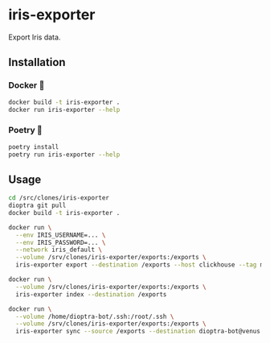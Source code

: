 # iris-exporter

Export Iris data.

## Installation

### Docker 🐳

```bash
docker build -t iris-exporter .
docker run iris-exporter --help
```

### Poetry 🐍

```bash
poetry install
poetry run iris-exporter --help
```

## Usage

```bash
cd /src/clones/iris-exporter
dioptra git pull
docker build -t iris-exporter .
```

```bash
docker run \
  --env IRIS_USERNAME=... \
  --env IRIS_PASSWORD=... \
  --network iris_default \
  --volume /srv/clones/iris-exporter/exports:/exports \
  iris-exporter export --destination /exports --host clickhouse --tag mindef.saturday.json
```

```bash
docker run \
  --volume /srv/clones/iris-exporter/exports:/exports \
  iris-exporter index --destination /exports
```

```bash
docker run \
  --volume /home/dioptra-bot/.ssh:/root/.ssh \
  --volume /srv/clones/iris-exporter/exports:/exports \
  iris-exporter sync --source /exports --destination dioptra-bot@venus.planet-lab.eu:/srv/icg-ftp/snapshots_2021
```
